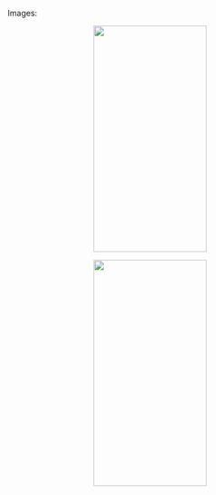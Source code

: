 Images:

<p align="center"><img src="https://user-images.githubusercontent.com/91980956/141682978-f3d952a7-1439-48de-bc4c-aa655bf24b59.jpg" width="200" height="400" /></p>

<p align="center"><img src="https://user-images.githubusercontent.com/91980956/141734350-36fa2fd6-dea8-4c0a-8dee-131d14b6bb8d.jpg" width="200" height="400" /></p>
